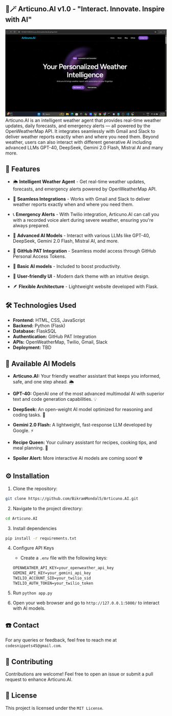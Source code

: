 ## 🤖🪄 Articuno.AI v1.0 - "Interact. Innovate. Inspire with AI"

![Articuno.AI Landing Page](./static/icons/Landing-page.png)
Articuno.AI is an intelligent weather agent that provides real-time weather updates, daily forecasts, and emergency alerts — all powered by the OpenWeatherMap API. It integrates seamlessly with Gmail and Slack to deliver weather reports exactly when and where you need them. Beyond weather, users can also interact with different generative AI including advanced LLMs GPT-40, DeepSeek, Gemini 2.0 Flash, Mistral AI and many more.

## 🌟 Features 
- 🌦️ **Intelligent Weather Agent** - Get real-time weather updates, forecasts, and emergency alerts powered by OpenWeatherMap API.

- 📧 **Seamless Integrations** - Works with Gmail and Slack to deliver weather reports exactly when and where you need them.

- 📞 **Emergency Alerts** - With Twilio integration, Articuno.AI can call you with a recorded voice alert during severe weather, ensuring you're always prepared.

- 🧠 **Advanced AI Models** - Interact with various LLMs like GPT-40, DeepSeek, Gemini 2.0 Flash, Mistral AI, and more.

- 🔗 **GitHub PAT Integration** - Seamless model access through GitHub Personal Access Tokens.

- 🧩 **Basic AI models** - Included to boost productivity.

- 🚀 **User-friendly UI** - Modern dark theme with an intuitive design.

- 🪶 **Flexible Architecture** - Lightweight website developed with Flask.

## 🛠️ Technologies Used
- **Frontend:** HTML, CSS, JavaScript
- **Backend:** Python (Flask)
- **Database:** FlaskSQL
- **Authentication:** GitHub PAT Integration
- **APIs:** OpenWeatherMap, Twilio, Gmail, Slack
- **Deployment:** TBD

## 🧠 Available AI Models 
- **Articuno.AI:** Your friendly weather assistant that keeps you informed, safe, and one step ahead. 🌦️

- **GPT-40:** OpenAI one of the most advanced multimodal AI with superior text and code generation capabilities. 💡
  
- **DeepSeek:** An open-weight AI model optimized for reasoning and coding tasks. 🐳
  
- **Gemini 2.0 Flash:** A lightweight, fast-response LLM developed by Google. ⚡
  
- **Recipe Queen:** Your culinary assistant for recipes, cooking tips, and meal planning. 🍳

- **Spoiler Alert:** More interactive AI models are coming soon! ☢️

## ⚙️ Installation

1. Clone the repository:
```bash
git clone https://github.com/BikramMondal5/Articuno.AI.git
```

2. Navigate to the project directory:
```bash
cd Articuno.AI
```

3. Install dependencies
```bash
pip install -r requirements.txt
```
   
4. Configure API Keys
   - Create a `.env` file with the following keys:
   ```
   OPENWEATHER_API_KEY=your_openweather_api_key
   GEMINI_API_KEY=your_gemini_api_key
   TWILIO_ACCOUNT_SID=your_twilio_sid
   TWILIO_AUTH_TOKEN=your_twilio_token
   ```

5. Run `python app.py`

6. Open your web browser and go to `http://127.0.0.1:5000/` to interact with AI models.

## ☎️ Contact
For any queries or feedback, feel free to reach me at `codesnippets45@gmail.com`. 

## 🤝 Contributing
Contributions are welcome! Feel free to open an issue or submit a pull request to enhance Articuno.AI.

## 📜 License
This project is licensed under the `MIT License`.
